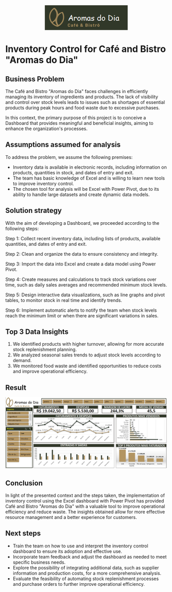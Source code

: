 <div align="center">
  
  <img src="logo-aromas_do_dia.png" alt="Aromas do dia - Café & Bistrô" width="258" height="77">

</div>

# Inventory Control for Café and Bistro "Aromas do Dia"

## Business Problem

The Café and Bistro "Aromas do Dia" faces challenges in efficiently managing its inventory of ingredients and products. The lack of visibility and control over stock levels leads to issues such as shortages of essential products during peak hours and food waste due to excessive purchases.

In this context, the primary purpose of this project is to conceive a Dashboard that provides meaningful and beneficial insights, aiming to enhance the organization's processes.

## Assumptions assumed for analysis

To address the problem, we assume the following premises:

- Inventory data is available in electronic records, including information on products, quantities in stock, and dates of entry and exit.
- The team has basic knowledge of Excel and is willing to learn new tools to improve inventory control.
- The chosen tool for analysis will be Excel with Power Pivot, due to its ability to handle large datasets and create dynamic data models.

## Solution strategy

With the aim of developing a Dashboard, we proceeded according to the following steps:

Step 1: Collect recent inventory data, including lists of products, available quantities, and dates of entry and exit.

Step 2: Clean and organize the data to ensure consistency and integrity.

Step 3: Import the data into Excel and create a data model using Power Pivot.

Step 4: Create measures and calculations to track stock variations over time, such as daily sales averages and recommended minimum stock levels.

Step 5: Design interactive data visualizations, such as line graphs and pivot tables, to monitor stock in real time and identify trends.

Step 6: Implement automatic alerts to notify the team when stock levels reach the minimum limit or when there are significant variations in sales.

## Top 3 Data Insights

1. We identified products with higher turnover, allowing for more accurate stock replenishment planning.
2. We analyzed seasonal sales trends to adjust stock levels according to demand.
3. We monitored food waste and identified opportunities to reduce costs and improve operational efficiency.

## Result
![Dashboard Aromas do Dia](img_dashboard.png)

## Conclusion

In light of the presented context and the steps taken, the implementation of inventory control using the Excel dashboard with Power Pivot has provided Café and Bistro "Aromas do Dia" with a valuable tool to improve operational efficiency and reduce waste. The insights obtained allow for more effective resource management and a better experience for customers.

## Next steps

- Train the team on how to use and interpret the inventory control dashboard to ensure its adoption and effective use.
- Incorporate team feedback and adjust the dashboard as needed to meet specific business needs.
- Explore the possibility of integrating additional data, such as supplier information and production costs, for a more comprehensive analysis.
- Evaluate the feasibility of automating stock replenishment processes and purchase orders to further improve operational efficiency.
